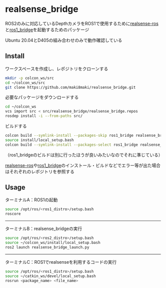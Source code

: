 # realsense_bridge

ROS2のみに対応しているDepthカメラをROS1で使用するために[realsense-ros](https://github.com/IntelRealSense/realsense-ros)と[ros1_bridge](https://github.com/ros2/ros1_bridge)を起動するためのパッケージ

Ubuntu 20.04とD405の組み合わせのみで動作確認している

## Install

ワークスペースを作成し、レポジトリをクローンする

```bash
mkdir -p colcon_ws/src
cd ~/colcon_ws/src
git clone https://github.com/maki8maki/realsense_bridge.git
```

必要なパッケージをダウンロードする

```bash
cd ~/colcon_ws
vcs import src < src/realsense_bridge/realsense_bridge.repos
rosdep install -i --from-paths src/
```

ビルドする

```bash
colcon build --symlink-install --packages-skip ros1_bridge realsense_bridge
source install/local_setup.bash
colcon build --symlink-install --packages-select ros1_bridge realsense_bridge --cmake-force-configure
```

（ros1_bridgeのビルドは別に行ったほうが良いみたいなのでそれに準じている）

[realsense-ros](https://github.com/IntelRealSense/realsense-ros)や[ros1_bridge](https://github.com/ros2/ros1_bridge)のインストール・ビルドなどでエラー等が出た場合はそれぞれのレポジトリを参照する

## Usage

ターミナルA：ROS1の起動

```bash
source /opt/ros/<ros1_distro>/setup.bash
roscore
```
---

ターミナルB：realsense_bridgeの実行

```bash
source /opt/ros/<ros2_distro>/setup.bash
source ~/colcon_ws/install/local_setup.bash
ros2 launch realsense_bridge_launch.py
```

---

ターミナルC：ROS1でrealsenseを利用するコードの実行

```bash
source /opt/ros/<ros1_distro>/setup.bash
source ~/catkin_ws/devel/local_setup.bash
rosrun <package_name> <file_name>
```

